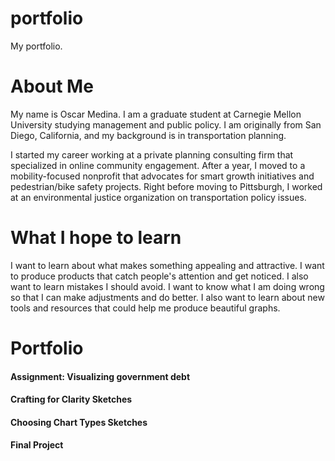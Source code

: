 # portfolio
My portfolio.

# About Me
My name is Oscar Medina. I am a graduate student at Carnegie Mellon University studying management and public policy.  I am originally from San Diego, California, and my background is in transportation planning. 

I started my career working at a private planning consulting firm that specialized in online community engagement. After a year, I moved to a mobility-focused nonprofit that advocates for smart growth initiatives and pedestrian/bike safety projects. Right before moving to Pittsburgh, I worked at an environmental justice organization on transportation policy issues. 

# What I hope to learn
I want to learn about what makes something appealing and attractive. I want to produce products that catch people's attention and get noticed. I also want to learn mistakes I should avoid. I want to know what I am doing wrong so that I can make adjustments and do better. I also want to learn about new tools and resources that could help me produce beautiful graphs.

# Portfolio
#### Assignment: Visualizing government debt
#### Crafting for Clarity Sketches
#### Choosing Chart Types Sketches
#### Final Project
